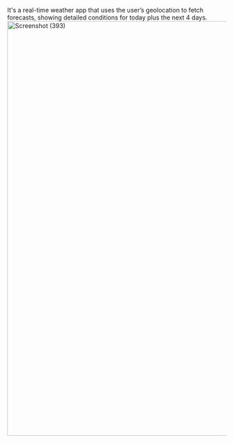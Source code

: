 
It's a real-time weather app that uses the user’s geolocation to fetch forecasts, showing detailed conditions for today plus the next 4 days.
<img width="1868" height="951" alt="Screenshot (393)" src="https://github.com/user-attachments/assets/3de17269-c470-4b18-8454-e264b7a14209" />
